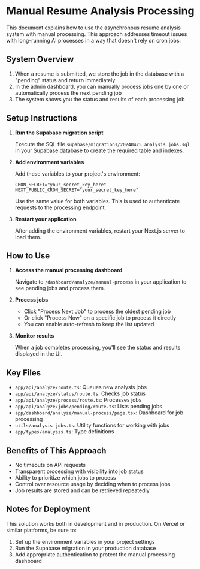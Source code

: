 # Manual Resume Analysis Processing

This document explains how to use the asynchronous resume analysis system with manual processing. This approach addresses timeout issues with long-running AI processes in a way that doesn't rely on cron jobs.

## System Overview

1. When a resume is submitted, we store the job in the database with a "pending" status and return immediately
2. In the admin dashboard, you can manually process jobs one by one or automatically process the next pending job
3. The system shows you the status and results of each processing job

## Setup Instructions

1. **Run the Supabase migration script**
   
   Execute the SQL file `supabase/migrations/20240425_analysis_jobs.sql` in your Supabase database to create the required table and indexes.

2. **Add environment variables**

   Add these variables to your project's environment:

   ```
   CRON_SECRET="your_secret_key_here"
   NEXT_PUBLIC_CRON_SECRET="your_secret_key_here"
   ```

   Use the same value for both variables. This is used to authenticate requests to the processing endpoint.

3. **Restart your application**

   After adding the environment variables, restart your Next.js server to load them.

## How to Use

1. **Access the manual processing dashboard**

   Navigate to `/dashboard/analyze/manual-process` in your application to see pending jobs and process them.

2. **Process jobs**

   - Click "Process Next Job" to process the oldest pending job
   - Or click "Process Now" on a specific job to process it directly
   - You can enable auto-refresh to keep the list updated

3. **Monitor results**

   When a job completes processing, you'll see the status and results displayed in the UI.

## Key Files

- `app/api/analyze/route.ts`: Queues new analysis jobs
- `app/api/analyze/status/route.ts`: Checks job status
- `app/api/analyze/process/route.ts`: Processes jobs
- `app/api/analyze/jobs/pending/route.ts`: Lists pending jobs
- `app/dashboard/analyze/manual-process/page.tsx`: Dashboard for job processing
- `utils/analysis-jobs.ts`: Utility functions for working with jobs
- `app/types/analysis.ts`: Type definitions

## Benefits of This Approach

- No timeouts on API requests
- Transparent processing with visibility into job status
- Ability to prioritize which jobs to process
- Control over resource usage by deciding when to process jobs
- Job results are stored and can be retrieved repeatedly

## Notes for Deployment

This solution works both in development and in production. On Vercel or similar platforms, be sure to:

1. Set up the environment variables in your project settings
2. Run the Supabase migration in your production database
3. Add appropriate authentication to protect the manual processing dashboard 